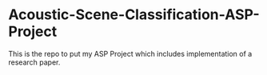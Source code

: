 # Acoustic-Scene-Classification-ASP-Project
This is the repo to put my ASP Project which includes implementation of a research paper.
